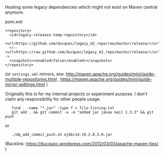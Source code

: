 Hosting some legacy dependencies which might not exist on Maven central anymore.

pom.xml
```
<repository>
  <id>legacy-releases-temp-repository</id>
  <url>https://github.com/ducquoc/legacy_m2_repo/raw/master/release/</url>
  <!--<url>https://raw.github.com/ducquoc/legacy_m2_repo/master/release/</url>-->
  <snapshots><enabled>false</enabled></snapshots>
</repository>
```

(or `settings.xml` mirrors, see: http://maven.apache.org/guides/mini/guide-multiple-repositories.html , https://maven.apache.org/guides/mini/guide-mirror-settings.html )

Originally this is for my internal projects or experiment purpose. I don't claim any responsibility for other people usage.


```
   find . -name "*.jar" -type f > file-listing.txt
   git add . && git commit -a -m "added jar javax mail 1.3.3" && git push 
```

or

```
   ./dq_add_commit_push.sh ojdbc14-10.2.0.3.0.jar
```


(Backlink: https://ducquoc.wordpress.com/2012/03/03/apache-maven-tips/ )


